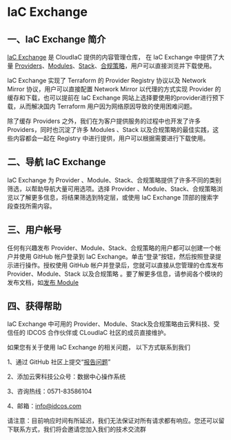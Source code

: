 # IaC Exchange
## 一、IaC Exchange 简介

[IaC Exchange](https://exchange.cloudiac.org/) 是 CloudIaC 提供的内容管理仓库， 在 IaC Exchange 中提供了大量 [Providers](https://exchange.cloudiac.org/provider)、[Modules](https://exchange.cloudiac.org/module)、[Stack](https://exchange.cloudiac.org/stack)、[合规策略](https://exchange.cloudiac.org/compliance-policy)，用户可以直接浏览并下载使用。

IaC Exchange 实现了 Terraform 的 Provider Registry 协议以及 Network Mirror 协议，用户可以直接配置 Network Mirror 以代理的方式实现 Provider 的缓存和下载，也可以提前在 IaC Exchange 网站上选择要使用的provider进行预下载，从而解决国内 Terraform 用户因为网络原因导致的使用困难问题。

除了缓存 Providers 之外，我们在为客户提供服务的过程中也开发了许多 Providers，同时也沉淀了许多 Modules 、Stack 以及合规策略的最佳实践，这些内容都会一起在 Registry 中进行提供，用户可以根据需要进行下载使用。



## 二、导航 IaC Exchange

IaC Exchange 为 Provider 、Module、Stack、合规策略提供了许多不同的类别筛选，以帮助导航大量可用选项。选择 Provider 、Module、Stack、合规策略浏览以了解更多信息，将结果筛选到特定层，或使用 IaC Exchange 顶部的搜索字段查找所需内容。



## 三、用户帐号

任何有兴趣发布 Provider、Module、Stack、合规策略的用户都可以创建一个帐户并使用 GitHub 帐户登录到 IaC Exchange。单击“登录”按钮，然后按照登录提示进行操作。授权使用 GitHub 帐户并登录后，您就可以直接从您管理的仓库发布 Provider、Module、Stack 以及合规策略 。要了解更多信息，请参阅各个模块的发布文档，如[发布 Module ](https://www.cloudiac.org/markdown/docs/mkdocs/cases/module-publish.md)



## 四、获得帮助

IaC Exchange 中可用的 Provider、Module、Stack及合规策略由云霁科技、受信任的 IDCOS 合作伙伴或 CLoudIaC 社区的成员直接维护。

如果您有关于使用 IaC Exchange 的相关问题， 以下方式联系到我们

1、通过 GitHub 社区上提交“[报告问题](https://github.com/idcos/cloudiac/issues)”

2、添加云霁科技公众号：数据中心操作系统

3、咨询热线：0571-83586104

4、邮箱：info@idcos.com

请注意：目前响应时间有所延迟，我们无法保证对所有请求都有响应。您还可以留下联系方式，我们将会邀请您加入我们的技术交流群

